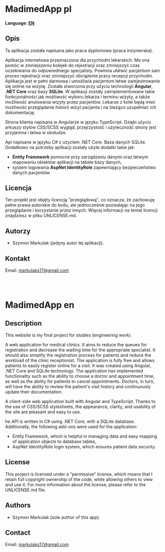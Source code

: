 # MadimedApp pl
<h4>Language: <a href="#en">EN</a></h4>

<h2>Opis</h2>
<p>Ta aplikacja została napisana jako praca dyplomowa (praca inżynierska).</p>
<p>Aplikacja internetowa przeznaczona dla przychodni lekarskich. Ma ona pomóc w zmniejszeniu kolejek do
rejestracji oraz zmniejszyć czas oczekiwania do odpowiedniego specjalisty. Powinna ułatwić
pacjentom sam proces rejestracji oraz zmniejszyć obciążenie pracy recepcji przychodni.
Aplikacja jest w pełni darmowa i umożliwia pacjentom łatwe zarejestrowanie się online na
wizytę. Została stworzona przy użyciu technologii <b>Angular</b>, <b>.NET Core</b> oraz bazy <b>SQLite</b>.
W aplikacji zostały zaimplementowane takie funkcjonalności jak możliwość wyboru lekarza
i terminu wizyty, a także możliwość anulowania wizyty przez pacjentów. Lekarze z kolei
będą mieć możliwość przeglądanie historii wizyt pacjenta i na bieżąco uzupełniać ich
dokumentację.</p>

<p>Strona klienta napisana w Angularze w języku TypeScript. Dzięki użyciu arkuszy stylów CSS/SCSS wygląd, przejrzystość i użyteczność strony jest przyjemna i łatwa w obsłudze.</p>
<p>Api napisane w języku C# z użyciem .NET Core. Baza danych SQLite.
</br>Dodatkowo na potrzeby aplikacji zostały użyte dodatki takie jak: 
  <ul>
    <li><b>Entity Framework</b> pomocne przy zarządzaniu danymi oraz łatwym mapowaniu
      obiektów aplikacji na tabele bazy danych,</li>
    <li>system logowania <b>AspNet IdentityRole</b> zapewniający bezpieczeństwo danych
      pacjentów.</li>
  </ul>
</p>

<h2>Licencja</h2>
<p>Ten projekt jest objęty licencją "przeglądową", co oznacza, że zachowuję pełne prawa autorskie do kodu, ale jednocześnie pozwalając na jego przeglądanie i korzystanie przez innych. Więcej informacji na temat licencji znajdziesz w pliku UNLICENSE.md.</p>

<h2>Autorzy</h2>
<p>
    <ul><li>Szymon Markulak (jedyny autor tej aplikacji).</li></ul>
</p>

<h2>Kontakt</h2>
<p>Email: <a href="mailto:markulaks17@gmail.com">markulaks17@gmail.com</a></p>
</br></br>

<h1 id="en"> MadimedApp en</h1>
<h2>Description</h2>
<p>This website is my final project for studies (engineering work).</p>
<p>A web application for medical clinics. It aims to reduce the queues for registration and decrease the waiting time for
the appropriate specialist. It should also simplify the registration process for patients and
reduce the workload of the clinic receptionist. The application is fully free and allows patients
to easily register online for a visit. It was created using Angular, .NET Core and SQLite
technology. The application has implemented functionality such as the ability to choose a
doctor and appointment time, as well as the ability for patients to cancel appointments.
Doctors, in turn, will have the ability to review the patient's visit history and continuously
update their documentation.</p>

<p>A client-side web application built with Angular and TypeScript. Thanks to the use of CSS/SCSS stylesheets, the appearance, clarity, and usability of the site are pleasant and easy to use.</p>
<p>he API is written in C# using .NET Core, with a SQLite database.
</br>Additionally, the following add-ons were used for the application: 
  <ul>
    <li>Entity Framework, which is helpful in managing data and easy mapping of application objects to database tables,</li>
    <li>AspNet IdentityRole login system, which ensures patient data security.</li>
  </ul>
</p>

<h2>License</h2>
<p>This project is licensed under a "permissive" license, which means that I retain full copyright ownership of the code, while allowing others to view and use it. For more information about the license, please refer to the UNLICENSE.md file.</p>

<h2>Authors</h2>
<p>
    <ul><li>Szymon Markulak (sole author of this app).</li></ul>
</p>

<h2>Contact</h2>
<p>Email: <a href="mailto:markulaks17@gmail.com">markulaks17@gmail.com</a></p>

